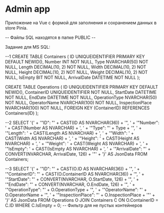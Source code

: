 # Admin app

Приложение на Vue с формой для заполнения и сохранением данных в store Pinia.

-- Файлы SQL находятся в папке PUBLIC --

Задание для MS SQL:

--1
CREATE TABLE Containers (
ID UNIQUEIDENTIFIER PRIMARY KEY DEFAULT NEWID(),
Number INT NOT NULL,
Type NVARCHAR(50) NOT NULL,
Length DECIMAL(10, 2) NOT NULL,
Width DECIMAL(10, 2) NOT NULL,
Height DECIMAL(10, 2) NOT NULL,
Weight DECIMAL(10, 2) NOT NULL,
IsEmpty BIT NOT NULL,
ArrivalDate DATETIME NOT NULL
);

CREATE TABLE Operations (
ID UNIQUEIDENTIFIER PRIMARY KEY DEFAULT NEWID(),
ContainerID UNIQUEIDENTIFIER NOT NULL,
StartDate DATETIME NOT NULL,
EndDate DATETIME NOT NULL,
OperationType NVARCHAR(50) NOT NULL,
OperatorName NVARCHAR(100) NOT NULL,
InspectionPlace NVARCHAR(100) NOT NULL,
FOREIGN KEY (ContainerID) REFERENCES Containers(ID)
);

--2
SELECT
'{' +
'"ID": "' + CAST(ID AS NVARCHAR(36)) + '", ' +
'"Number": ' + CAST(Number AS NVARCHAR) + ', ' +
'"Type": "' + Type + '", ' +
'"Length": ' + CAST(Length AS NVARCHAR) + ', ' +
'"Width": ' + CAST(Width AS NVARCHAR) + ', ' +
'"Height": ' + CAST(Height AS NVARCHAR) + ', ' +
'"Weight": ' + CAST(Weight AS NVARCHAR) + ', ' +
'"IsEmpty": ' + CAST(IsEmpty AS NVARCHAR) + ', ' +
'"ArrivalDate": "' + CONVERT(NVARCHAR, ArrivalDate, 126) + '"' +
'}' AS JsonData
FROM
Containers;

--3
SELECT
'{' +
'"ID": "' + CAST(O.ID AS NVARCHAR(36)) + '", ' +
'"ContainerID": "' + CAST(O.ContainerID AS NVARCHAR(36)) + '", ' +
'"StartDate": "' + CONVERT(NVARCHAR, O.StartDate, 126) + '", ' +
'"EndDate": "' + CONVERT(NVARCHAR, O.EndDate, 126) + '", ' +
'"OperationType": "' + O.OperationType + '", ' +
'"OperatorName": "' + O.OperatorName + '", ' +
'"InspectionPlace": "' + O.InspectionPlace + '"' +
'}' AS JsonData
FROM
Operations O
JOIN
Containers C ON O.ContainerID = C.ID
WHERE
C.IsEmpty = 0; -- Фильтр для не пустых контейнеров